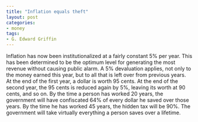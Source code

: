 ```yaml
---
title: "Inflation equals theft"
layout: post
categories:
- money
tags:
- G. Edward Griffin
---
```


Inflation has now been institutionalized at a fairly constant 5% per year. This has been determined to be the optimum level for generating the most revenue without causing public alarm. A 5% devaluation applies, not only to the money earned this year, but to all that is left over from previous years. At the end of the first year, a dollar is worth 95 cents. At the end of the second year, the 95 cents is reduced again by 5%, leaving its worth at 90 cents, and so on. By the time a person has worked 20 years, the government will have confiscated 64% of every dollar he saved over those years. By the time he has worked 45 years, the hidden tax will be 90%. The government will take virtually everything a person saves over a lifetime.